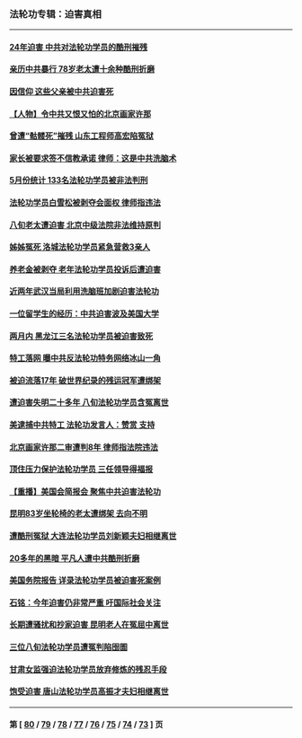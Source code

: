### 法轮功专辑：迫害真相
---
#### [24年迫害 中共对法轮功学员的酷刑摧残](../../pages/nf4379/n14016856.md?06220430) 
#### [亲历中共暴行 78岁老太遭十余种酷刑折磨](../../pages/nf4379/n14016167.md?06220430) 
#### [因信仰 这些父亲被中共迫害死](../../pages/nf4379/n14015381.md?06220430) 
#### [【人物】令中共又恨又怕的北京画家许那](../../pages/nf4379/n14015698.md?06220430) 
#### [曾遭“骷髅死”摧残 山东工程师高宏陷冤狱](../../pages/nf4379/n14014585.md?06220430) 
#### [家长被要求签不信教承诺 律师：这是中共洗脑术](../../pages/nf4379/n14014255.md?06220430) 
#### [5月份统计 133名法轮功学员被非法判刑](../../pages/nf4379/n14013124.md?06220430) 
#### [法轮功学员白雪松被剥夺会面权 律师指违法](../../pages/nf4379/n14012545.md?06220430) 
#### [八旬老太遭迫害 北京中级法院非法维持原判](../../pages/nf4379/n14011579.md?06220430) 
#### [姊姊冤死 洛城法轮功学员紧急营救3亲人](../../pages/nf4379/n14011859.md?06220430) 
#### [养老金被剥夺 老年法轮功学员投诉后遭迫害](../../pages/nf4379/n14011154.md?06220430) 
#### [近两年武汉当局利用洗脑班加剧迫害法轮功](../../pages/nf4379/n14009413.md?06220430) 
#### [一位留学生的经历：中共迫害波及美国大学](../../pages/nf4379/n14008375.md?06220430) 
#### [两月内 黑龙江三名法轮功学员被迫害致死](../../pages/nf4379/n14006552.md?06220430) 
#### [特工落网 曝中共反法轮功特务网络冰山一角](../../pages/nf4379/n14006412.md?06220430) 
#### [被迫流落17年 破世界纪录的残运冠军遭绑架](../../pages/nf4379/n14006004.md?06220430) 
#### [遭迫害失明二十多年 八旬法轮功学员含冤离世](../../pages/nf4379/n14005431.md?06220430) 
#### [美逮捕中共特工 法轮功发言人：赞赏 支持](../../pages/nf4379/n14005107.md?06220430) 
#### [北京画家许那二审遭判8年 律师指法院违法](../../pages/nf4379/n14004182.md?06220430) 
#### [顶住压力保护法轮功学员 三任领导得福报](../../pages/nf4379/n14002440.md?06220430) 
#### [【重播】美国会简报会 聚焦中共迫害法轮功](../../pages/nf4379/n14002932.md?06220430) 
#### [昆明83岁坐轮椅的老太遭绑架 去向不明](../../pages/nf4379/n14000874.md?06220430) 
#### [遭酷刑冤狱 大连法轮功学员刘新颖夫妇相继离世](../../pages/nf4379/n13998111.md?06220430) 
#### [20多年的黑暗 平凡人遭中共酷刑折磨](../../pages/nf4379/n13997976.md?06220430) 
#### [美国务院报告 详录法轮功学员被迫害死案例](../../pages/nf4379/n13997752.md?06220430) 
#### [石铭：今年迫害仍非常严重 吁国际社会关注](../../pages/nf4379/n13996099.md?06220430) 
#### [长期遭骚扰和抄家迫害 昆明老人在冤屈中离世](../../pages/nf4379/n13990487.md?06220430) 
#### [三位八旬法轮功学员遭冤判陷囹圄](../../pages/nf4379/n13988869.md?06220430) 
#### [甘肃女监强迫法轮功学员放弃修炼的残忍手段](../../pages/nf4379/n13988053.md?06220430) 
#### [饱受迫害 唐山法轮功学员高振才夫妇相继离世](../../pages/nf4379/n13987209.md?06220430) 

---
#### 第 [ [80](./80.md?06220430) / [79](./79.md?06220430) / [78](./78.md?06220430) / [77](./77.md?06220430) / [76](./76.md?06220430) / [75](./75.md?06220430) / [74](./74.md?06220430) / [73](./73.md?06220430) ] 页
